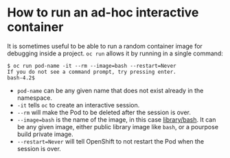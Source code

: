 # How to run an ad-hoc interactive container

It is sometimes useful to be able to run a random container image for debugging inside a project. `oc run` allows it by running in a single command:

```
$ oc run pod-name -it --rm --image=bash --restart=Never
If you do not see a command prompt, try pressing enter.
bash-4.2$
```

* `pod-name` can be any given name that does not exist already in the namespace.
* `-it` tells  `oc` to create an interactive session.
* `--rm` will make the Pod to be deleted after the session is over.
* `--image=bash` is the name of the image, in this case [library/bash](https://hub.docker.com/_/bash). It can be any given image, either public library image like `bash`, or a pourpose build private image.
* `--restart=Never` will tell OpenShift to not restart the Pod when the session is over.

